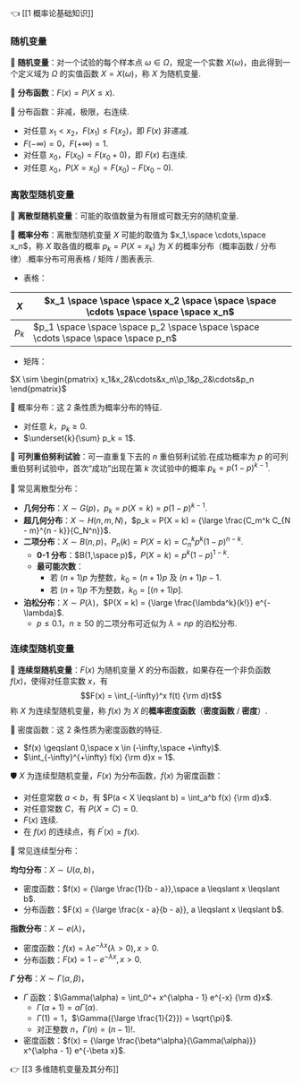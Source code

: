 👈 [[1 概率论基础知识]]

### 随机变量

💎 **随机变量**：对一个试验的每个样本点 $\omega \in \Omega$，规定一个实数 $X(\omega)$，由此得到一个定义域为 $\Omega$ 的实值函数 $X = X(\omega)$，称 $X$ 为随机变量.

💎 **分布函数**：$F(x) = P(X \leqslant x)$.

🔔 分布函数：非减，极限，右连续.

- 对任意 $x_1 < x_2$，$F(x_1) \leqslant F(x_2)$，即 $F(x)$ 非递减.
- $F(-\infty) = 0$，$F(+\infty) = 1$.
- 对任意 $x_0$，$F(x_0) = F(x_0 + 0)$，即 $F(x)$ 右连续.
- 对任意 $x_0$，$P(X = x_0) = F(x_0) - F(x_0 - 0)$.

### 离散型随机变量

💎 **离散型随机变量**：可能的取值数量为有限或可数无穷的随机变量.

💎 **概率分布**：离散型随机变量 $X$ 可能的取值为 $x_1,\space \cdots,\space x_n$，称 $X$ 取各值的概率 $p_k = P(X = x_k)$ 为 $X$ 的概率分布（概率函数 / 分布律）.概率分布可用表格 / 矩阵 / 图表表示.

- 表格：

|$X$|$x_1 \space \space \space x_2 \space \space \space \cdots \space \space \space x_n$|
|-|-|
|$p_k$|$p_1 \space \space \space p_2 \space \space \space \cdots \space \space \space p_n$|

- 矩阵：

$X \sim \begin{pmatrix} x_1&x_2&\cdots&x_n\\p_1&p_2&\cdots&p_n \end{pmatrix}$

🔔 概率分布：这 2 条性质为概率分布的特征.

- 对任意 $k$，$p_k \geqslant 0$.
- $\underset{k}{\sum} p_k = 1$.

💎 **可列重伯努利试验**：可一直重复下去的 $n$ 重伯努利试验.在成功概率为 $p$ 的可列重伯努利试验中，首次“成功”出现在第 $k$ 次试验中的概率 $p_k = p (1 - p)^{k - 1}$.

💎 常见离散型分布：

- **几何分布**：$X \sim G(p)$，$p_k = p(X = k) = p (1 - p)^{k - 1}$.
- **超几何分布**：$X \sim H(n, m, N)$，$p_k = P(X = k) = {\large \frac{C_m^k C_{N - m}^{n - k}}{C_N^n}}$.
- **二项分布**：$X \sim B(n, p)$，$P_n(k) = P(X = k) = C_n^k p^k (1 - p)^{n - k}$.
	- **0-1 分布**：$B(1,\space p)$，$P(X = k) = p^k (1 - p)^{1 - k}$.
	- **最可能次数**：
		- 若 $(n + 1) p$ 为整数，$k_0 = (n + 1) p$ 及 $(n + 1) p - 1$.
		- 若 $(n + 1) p$ 不为整数，$k_0 = [(n + 1) p]$.
- **泊松分布**：$X \sim P(\lambda)$，$P(X = k) = {\large \frac{\lambda^k}{k!}} e^{-\lambda}$.
	- $p \leqslant 0.1$，$n \geqslant 50$ 的二项分布可近似为 $\lambda = n p$ 的泊松分布.

### 连续型随机变量

💎 **连续型随机变量**：$F(x)$ 为随机变量 $X$ 的分布函数，如果存在一个非负函数 $f(x)$，使得对任意实数 $x$，有 $$F(x) = \int_{-\infty}^x f(t) {\rm d}t$$ 称 $X$ 为连续型随机变量，称 $f(x)$ 为 $X$ 的**概率密度函数**（**密度函数** / **密度**）.

🔔 密度函数：这 2 条性质为密度函数的特征.

- $f(x) \geqslant 0,\space x \in (-\infty,\space +\infty)$.
- $\int_{-\infty}^{+\infty} f(x) {\rm d}x = 1$.

🛡 $X$ 为连续型随机变量，$F(x)$ 为分布函数，$f(x)$ 为密度函数：

- 对任意常数 $a < b$，有 $P(a < X \leqslant b) = \int_a^b f(x) {\rm d}x$.
- 对任意常数 $C$，有 $P(X = C) = 0$.
- $F(x)$ 连续.
- 在 $f(x)$ 的连续点，有 $F^\prime(x) = f(x)$.

💎 常见连续型分布：

**均匀分布**：$X \sim U(a, b)$，

- 密度函数：$f(x) = {\large \frac{1}{b - a}},\space a \leqslant x \leqslant b$.
- 分布函数：$F(x) = {\large \frac{x - a}{b - a}}, a \leqslant x \leqslant b$.

**指数分布**：$X \sim e(\lambda)$，

- 密度函数：$f(x) = \lambda e^{-\lambda x} (\lambda > 0), x > 0$.
- 分布函数：$F(x) = 1 - e^{-\lambda x}, x > 0$.

**$\Gamma$ 分布**：$X \sim \Gamma(\alpha, \beta)$，

- $\Gamma$ 函数：$\Gamma(\alpha) = \int_0^+ x^{\alpha - 1} e^{-x} {\rm d}x$.
	- $\Gamma(\alpha + 1) = \alpha \Gamma(\alpha)$.
	- $\Gamma(1) = 1$，$\Gamma({\large \frac{1}{2}}) = \sqrt{\pi}$.
	- 对正整数 $n$，$\Gamma(n) = (n - 1)!$.
- 密度函数：$f(x) = {\large \frac{\beta^\alpha}{\Gamma(\alpha)}} x^{\alpha - 1} e^{-\beta x}$.

👉 [[3 多维随机变量及其分布]]